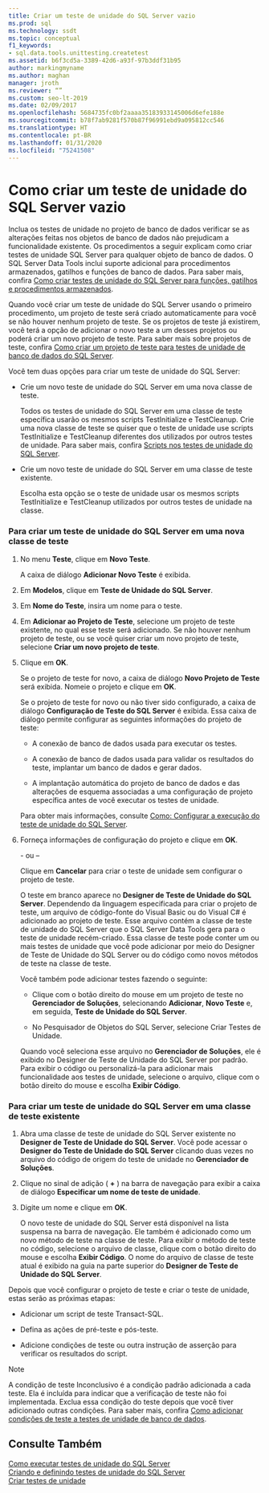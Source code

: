 ```yaml
---
title: Criar um teste de unidade do SQL Server vazio
ms.prod: sql
ms.technology: ssdt
ms.topic: conceptual
f1_keywords:
- sql.data.tools.unittesting.createtest
ms.assetid: b6f3cd5a-3389-42d6-a93f-97b3ddf31b95
author: markingmyname
ms.author: maghan
manager: jroth
ms.reviewer: “”
ms.custom: seo-lt-2019
ms.date: 02/09/2017
ms.openlocfilehash: 5684735fc0bf2aaaa35183933145006d6efe188e
ms.sourcegitcommit: b78f7ab9281f570b87f96991ebd9a095812cc546
ms.translationtype: HT
ms.contentlocale: pt-BR
ms.lasthandoff: 01/31/2020
ms.locfileid: "75241508"
---
```

# <a name="how-to-create-an-empty-sql-server-unit-test"></a>Como criar um teste de unidade do SQL Server vazio

Inclua os testes de unidade no projeto de banco de dados verificar se as alterações feitas nos objetos de banco de dados não prejudicam a funcionalidade existente. Os procedimentos a seguir explicam como criar testes de unidade SQL Server para qualquer objeto de banco de dados. O SQL Server Data Tools inclui suporte adicional para procedimentos armazenados, gatilhos e funções de banco de dados. Para saber mais, confira [Como criar testes de unidade do SQL Server para funções, gatilhos e procedimentos armazenados](../ssdt/how-to-create-unit-tests-for-functions-triggers-stored-procedures.md).  
  
Quando você criar um teste de unidade do SQL Server usando o primeiro procedimento, um projeto de teste será criado automaticamente para você se não houver nenhum projeto de teste. Se os projetos de teste já existirem, você terá a opção de adicionar o novo teste a um desses projetos ou poderá criar um novo projeto de teste. Para saber mais sobre projetos de teste, confira [Como criar um projeto de teste para testes de unidade de banco de dados do SQL Server](../ssdt/how-to-create-a-test-project-for-sql-server-database-unit-testing.md).  
  
Você tem duas opções para criar um teste de unidade do SQL Server:  
  
-   Crie um novo teste de unidade do SQL Server em uma nova classe de teste.  
  
    Todos os testes de unidade do SQL Server em uma classe de teste específica usarão os mesmos scripts TestInitialize e TestCleanup. Crie uma nova classe de teste se quiser que o teste de unidade use scripts TestInitialize e TestCleanup diferentes dos utilizados por outros testes de unidade. Para saber mais, confira [Scripts nos testes de unidade do SQL Server](../ssdt/scripts-in-sql-server-unit-tests.md).  
  
-   Crie um novo teste de unidade do SQL Server em uma classe de teste existente.  
  
    Escolha esta opção se o teste de unidade usar os mesmos scripts TestInitialize e TestCleanup utilizados por outros testes de unidade na classe.  
  
### <a name="to-create-a-sql-server-unit-test-inside-a-new-test-class"></a>Para criar um teste de unidade do SQL Server em uma nova classe de teste  
  
1.  No menu **Teste**, clique em **Novo Teste**.  
  
    A caixa de diálogo **Adicionar Novo Teste** é exibida.  
  
2.  Em **Modelos**, clique em **Teste de Unidade do SQL Server**.  
  
3.  Em **Nome do Teste**, insira um nome para o teste.  
  
4.  Em **Adicionar ao Projeto de Teste**, selecione um projeto de teste existente, no qual esse teste será adicionado. Se não houver nenhum projeto de teste, ou se você quiser criar um novo projeto de teste, selecione **Criar um novo <language>projeto de teste**.  
  
5.  Clique em **OK**.  
  
    Se o projeto de teste for novo, a caixa de diálogo **Novo Projeto de Teste** será exibida. Nomeie o projeto e clique em **OK**.  
  
    Se o projeto de teste for novo ou não tiver sido configurado, a caixa de diálogo **Configuração de Teste do SQL Server<ProjectName>** é exibida. Essa caixa de diálogo permite configurar as seguintes informações do projeto de teste:  
  
    -   A conexão de banco de dados usada para executar os testes.  
  
    -   A conexão de banco de dados usada para validar os resultados do teste, implantar um banco de dados e gerar dados.  
  
    -   A implantação automática do projeto de banco de dados e das alterações de esquema associadas a uma configuração de projeto específica antes de você executar os testes de unidade.  
  
    Para obter mais informações, consulte [Como: Configurar a execução do teste de unidade do SQL Server](../ssdt/how-to-configure-sql-server-unit-test-execution.md).  
  
6.  Forneça informações de configuração do projeto e clique em **OK**.  
  
    \- ou –  
  
    Clique em **Cancelar** para criar o teste de unidade sem configurar o projeto de teste.  
  
    O teste em branco aparece no **Designer de Teste de Unidade do SQL Server**. Dependendo da linguagem especificada para criar o projeto de teste, um arquivo de código-fonte do Visual Basic ou do Visual C\# é adicionado ao projeto de teste. Esse arquivo contém a classe de teste de unidade do SQL Server que o SQL Server Data Tools gera para o teste de unidade recém-criado. Essa classe de teste pode conter um ou mais testes de unidade que você pode adicionar por meio do Designer de Teste de Unidade do SQL Server ou do código como novos métodos de teste na classe de teste.  
  
    Você também pode adicionar testes fazendo o seguinte:  
  
    -   Clique com o botão direito do mouse em um projeto de teste no **Gerenciador de Soluções**, selecionando **Adicionar**, **Novo Teste** e, em seguida, **Teste de Unidade do SQL Server**.  
  
    -   No Pesquisador de Objetos do SQL Server, selecione Criar Testes de Unidade.  
  
    Quando você seleciona esse arquivo no **Gerenciador de Soluções**, ele é exibido no Designer de Teste de Unidade do SQL Server por padrão. Para exibir o código ou personalizá-la para adicionar mais funcionalidade aos testes de unidade, selecione o arquivo, clique com o botão direito do mouse e escolha **Exibir Código**.  
  
### <a name="to-create-a-sql-server-unit-test-inside-an-existing-test-class"></a>Para criar um teste de unidade do SQL Server em uma classe de teste existente  
  
1.  Abra uma classe de teste de unidade do SQL Server existente no **Designer de Teste de Unidade do SQL Server**. Você pode acessar o **Designer do Teste de Unidade do SQL Server** clicando duas vezes no arquivo do código de origem do teste de unidade no **Gerenciador de Soluções**.  
  
2.  Clique no sinal de adição ( **+** ) na barra de navegação para exibir a caixa de diálogo **Especificar um nome de teste de unidade**.  
  
3.  Digite um nome e clique em **OK**.  
  
    O novo teste de unidade do SQL Server está disponível na lista suspensa na barra de navegação. Ele também é adicionado como um novo método de teste na classe de teste. Para exibir o método de teste no código, selecione o arquivo de classe, clique com o botão direito do mouse e escolha **Exibir Código**. O nome do arquivo de classe de teste atual é exibido na guia na parte superior do **Designer de Teste de Unidade do SQL Server**.  
  
Depois que você configurar o projeto de teste e criar o teste de unidade, estas serão as próximas etapas:  
  
-   Adicionar um script de teste Transact\-SQL.  
  
-   Defina as ações de pré-teste e pós-teste.  
  
-   Adicione condições de teste ou outra instrução de asserção para verificar os resultados do script.  
  
> [!NOTE]  
> A condição de teste Inconclusivo é a condição padrão adicionada a cada teste. Ela é incluída para indicar que a verificação de teste não foi implementada. Exclua essa condição do teste depois que você tiver adicionado outras condições. Para saber mais, confira [Como adicionar condições de teste a testes de unidade de banco de dados](https://msdn.microsoft.com/library/aa833242(VS.100).aspx).  
  
## <a name="see-also"></a>Consulte Também  
[Como executar testes de unidade do SQL Server](../ssdt/how-to-run-sql-server-unit-tests.md)  
[Criando e definindo testes de unidade do SQL Server](../ssdt/creating-and-defining-sql-server-unit-tests.md)  
[Criar testes de unidade](https://msdn.microsoft.com/library/ms182523(VS.90).aspx)  
  

